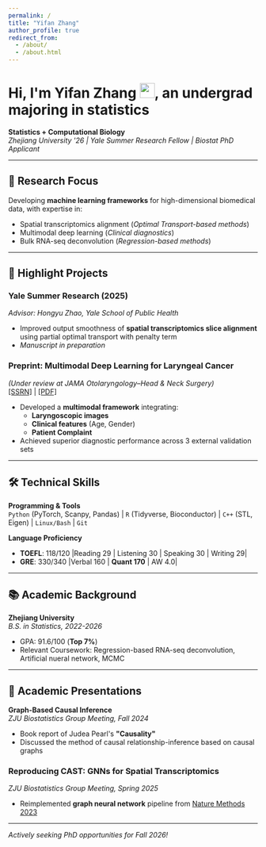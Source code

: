 ```yaml
---
permalink: /
title: "Yifan Zhang"
author_profile: true
redirect_from: 
  - /about/
  - /about.html
---
```


# Hi, I'm Yifan Zhang <img src="https://media.giphy.com/media/hvRJCLFzcasrR4ia7z/giphy.gif" width="30px">, an undergrad majoring in statistics

**Statistics + Computational Biology**  
*Zhejiang University '26 | Yale Summer Research Fellow | Biostat PhD Applicant*

---

## 🔬 Research Focus  
Developing **machine learning frameworks** for high-dimensional biomedical data, with expertise in:  
- Spatial transcriptomics alignment (*Optimal Transport-based methods*)  
- Multimodal deep learning (*Clinical diagnostics*)  
- Bulk RNA-seq deconvolution (*Regression-based methods*)

---

## 🌟 Highlight Projects  

### **Yale Summer Research (2025)**  
*Advisor: Hongyu Zhao, Yale School of Public Health*  
- Improved output smoothness of **spatial transcriptomics slice alignment** using partial optimal transport with penalty term
- *Manuscript in preparation*  

### **Preprint: Multimodal Deep Learning for Laryngeal Cancer**  
*(Under review at JAMA Otolaryngology–Head & Neck Surgery)*  
[[SSRN]](https://ssrn.com/abstract=5216153) | [[PDF]](/files/preprint.pdf)  
- Developed a **multimodal framework** integrating:  
  - **Laryngoscopic images**  
  - **Clinical features** (Age, Gender)  
  - **Patient Complaint** 
- Achieved superior diagnostic performance across 3 external validation sets
---

## 🛠️ Technical Skills  

**Programming & Tools**  
`Python` (PyTorch, Scanpy, Pandas) | `R` (Tidyverse, Bioconductor) | `C++` (STL, Eigen) | `Linux/Bash` | `Git`  

**Language Proficiency**  
- **TOEFL**: 118/120 |Reading 29 | Listening 30 | Speaking 30 | Writing 29| 
- **GRE**: 330/340 |Verbal 160 | **Quant 170** | AW 4.0|  

---

## 📚 Academic Background  
**Zhejiang University**  
*B.S. in Statistics, 2022-2026*  
- GPA: 91.6/100 (**Top 7%**)  
- Relevant Coursework: Regression-based RNA-seq deconvolution, Artificial nueral network, MCMC

---

## 📢 Academic Presentations  
**Graph-Based Causal Inference**  
*ZJU Biostatistics Group Meeting, Fall 2024*   
- Book report of Judea Pearl's **"Causality"**   
- Discussed the method of causal relationship-inference based on causal graphs

### **Reproducing CAST: GNNs for Spatial Transcriptomics**  
*ZJU Biostatistics Group Meeting, Spring 2025*  
- Reimplemented **graph neural network** pipeline from [Nature Methods 2023](https://doi.org/10.1038/s41592-024-02410-7)  

---
*Actively seeking PhD opportunities for Fall 2026!*

